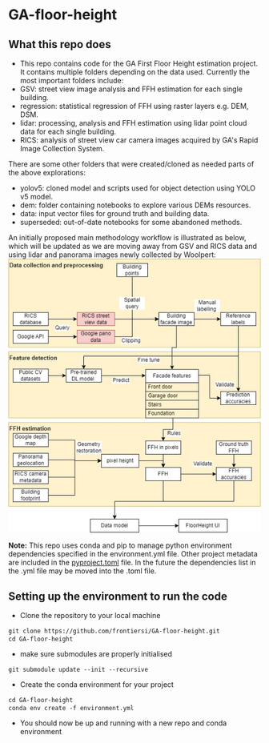 # GA-floor-height

## What this repo does
- This repo contains code for the GA First Floor Height estimation project. It contains multiple folders depending on the data used. Currently the most important folders include:  
- GSV: street view image analysis and FFH estimation for each single building.  
- regression: statistical regression of FFH using raster layers e.g. DEM, DSM.  
- lidar: processing, analysis and FFH estimation using lidar point cloud data for each single building.  
- RICS: analysis of street view car camera images acquired by GA's Rapid Image Collection System.  

There are some other folders that were created/cloned as needed parts of the above explorations:  
- yolov5: cloned model and scripts used for object detection using YOLO v5 model.  
- dem: folder containing notebooks to explore various DEMs resources.  
- data: input vector files for ground truth and building data.  
- superseded: out-of-date notebooks for some abandoned methods.  

An initially proposed main methodology workflow is illustrated as below, which will be updated as we are moving away from GSV and RICS data and using lidar and panorama images newly collected by Woolpert:
![workflow](methodology-main_investigation_updated.jpg)  

**Note:** This repo uses conda and pip to manage python environment dependencies specified in the environment.yml file. Other project metadata are included in the [pyproject.toml](pyproject.toml) file. In the future the dependencies list in the .yml file may be moved into the .toml file.  

## Setting up the environment to run the code
- Clone the repository to your local machine
````
git clone https://github.com/frontiersi/GA-floor-height.git
cd GA-floor-height
````
- make sure submodules are properly initialised
````
git submodule update --init --recursive
````
- Create the conda environment for your project  
````
cd GA-floor-height
conda env create -f environment.yml
````
- You should now be up and running with a new repo and conda environment
